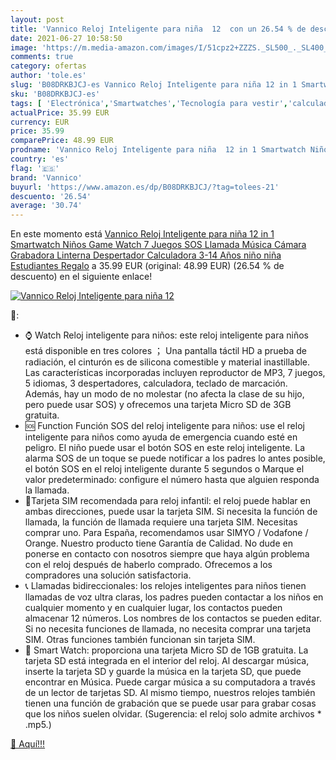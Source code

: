 ```yaml
---
layout: post
title: 'Vannico Reloj Inteligente para niña  12  con un 26.54 % de descuento'
date: 2021-06-27 10:58:50
image: 'https://m.media-amazon.com/images/I/51cpz2+ZZZS._SL500_._SL400_.jpg'
comments: true
category: ofertas
author: 'tole.es'
slug: 'B08DRKBJCJ-es Vannico Reloj Inteligente para niña 12 in 1 Smartwatch...'
sku: 'B08DRKBJCJ-es'
tags: [ 'Electrónica','Smartwatches','Tecnología para vestir','calculadora','vannico', ]
actualPrice: 35.99 EUR
currency: EUR
price: 35.99
comparePrice: 48.99 EUR
prodname: 'Vannico Reloj Inteligente para niña  12 in 1 Smartwatch Niños Game Watch 7 Juegos SOS Llamada Música Cámara Grabadora Linterna Despertador Calculadora 3-14 Años niño niña Estudiantes Regalo'
country: 'es'
flag: '🇪🇸'
brand: 'Vannico'
buyurl: 'https://www.amazon.es/dp/B08DRKBJCJ/?tag=tolees-21'
descuento: '26.54'
average: '30.74'
---
```


En este momento está [Vannico Reloj Inteligente para niña  12 in 1 Smartwatch Niños Game Watch 7 Juegos SOS Llamada Música Cámara Grabadora Linterna Despertador Calculadora 3-14 Años niño niña Estudiantes Regalo](https://www.amazon.es/dp/B08DRKBJCJ/?tag=tolees-21) a 35.99 EUR (original: 48.99 EUR) (26.54 %  de descuento) en el siguiente enlace!

[![Vannico Reloj Inteligente para niña  12 ](https://m.media-amazon.com/images/I/51cpz2+ZZZS._SL500_._SL400_.jpg)](https://www.amazon.es/dp/B08DRKBJCJ/?tag=tolees-21)

🔎:

- ⌚ Watch Reloj inteligente para niños: este reloj inteligente para niños está disponible en tres colores ； Una pantalla táctil HD a prueba de radiación, el cinturón es de silicona comestible y material inastillable. Las características incorporadas incluyen reproductor de MP3, 7 juegos, 5 idiomas, 3 despertadores, calculadora, teclado de marcación. Además, hay un modo de no molestar (no afecta la clase de su hijo, pero puede usar SOS) y ofrecemos una tarjeta Micro SD de 3GB gratuita.
- 🆘 Function Función SOS del reloj inteligente para niños: use el reloj inteligente para niños como ayuda de emergencia cuando esté en peligro. El niño puede usar el botón SOS en este reloj inteligente. La alarma SOS de un toque se puede notificar a los padres lo antes posible, el botón SOS en el reloj inteligente durante 5 segundos o Marque el valor predeterminado: configure el número hasta que alguien responda la llamada.
- 🎈Tarjeta SIM recomendada para reloj infantil: el reloj puede hablar en ambas direcciones, puede usar la tarjeta SIM. Si necesita la función de llamada, la función de llamada requiere una tarjeta SIM. Necesitas comprar uno. Para España, recomendamos usar SIMYO / Vodafone / Orange. Nuestro producto tiene Garantía de Calidad. No dude en ponerse en contacto con nosotros siempre que haya algún problema con el reloj después de haberlo comprado. Ofrecemos a los compradores una solución satisfactoria.
- 📞 Llamadas bidireccionales: los relojes inteligentes para niños tienen llamadas de voz ultra claras, los padres pueden contactar a los niños en cualquier momento y en cualquier lugar, los contactos pueden almacenar 12 números. Los nombres de los contactos se pueden editar. Si no necesita funciones de llamada, no necesita comprar una tarjeta SIM. Otras funciones también funcionan sin tarjeta SIM.
- 🎼 Smart Watch: proporciona una tarjeta Micro SD de 1GB gratuita. La tarjeta SD está integrada en el interior del reloj. Al descargar música, inserte la tarjeta SD y guarde la música en la tarjeta SD, que puede encontrar en Música. Puede cargar música a su computadora a través de un lector de tarjetas SD. Al mismo tiempo, nuestros relojes también tienen una función de grabación que se puede usar para grabar cosas que los niños suelen olvidar. (Sugerencia: el reloj solo admite archivos * .mp5.)

[🛒 Aquí!!!](https://www.amazon.es/dp/B08DRKBJCJ/?tag=tolees-21)
